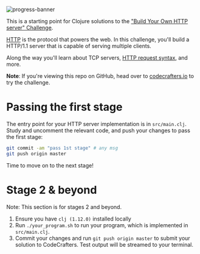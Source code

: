 ![progress-banner](https://codecrafters.io/landing/images/default_progress_banners/http-server.png)

This is a starting point for Clojure solutions to the
["Build Your Own HTTP server" Challenge](https://app.codecrafters.io/courses/http-server/overview).

[HTTP](https://en.wikipedia.org/wiki/Hypertext_Transfer_Protocol) is the
protocol that powers the web. In this challenge, you'll build a HTTP/1.1 server
that is capable of serving multiple clients.

Along the way you'll learn about TCP servers,
[HTTP request syntax](https://www.w3.org/Protocols/rfc2616/rfc2616-sec5.html),
and more.

**Note**: If you're viewing this repo on GitHub, head over to
[codecrafters.io](https://codecrafters.io) to try the challenge.

# Passing the first stage

The entry point for your HTTP server implementation is in `src/main.clj`. Study
and uncomment the relevant code, and push your changes to pass the first stage:

```sh
git commit -am "pass 1st stage" # any msg
git push origin master
```

Time to move on to the next stage!

# Stage 2 & beyond

Note: This section is for stages 2 and beyond.

1. Ensure you have `clj (1.12.0)` installed locally
1. Run `./your_program.sh` to run your program, which is implemented in
   `src/main.clj`.
1. Commit your changes and run `git push origin master` to submit your solution
   to CodeCrafters. Test output will be streamed to your terminal.
